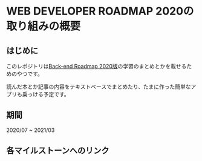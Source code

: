 # WEB DEVELOPER ROADMAP 2020の取り組みの概要
## はじめに
このレポジトリは[Back-end Roadmap 2020版](https://roadmap.sh/backend)の学習のまとめとかを載せるためのやつです。

読んだ本とか記事の内容をテキストベースでまとめたり、たまに作った簡単なアプリも乗っける予定です。

## 期間
2020/07 ~ 2021/03
## 各マイルストーンへのリンク

<!-- [Internet](/Internet/)

[Basic Fronted knowledge]
[OS and General Knowledge]
[Learn a Language] -->
